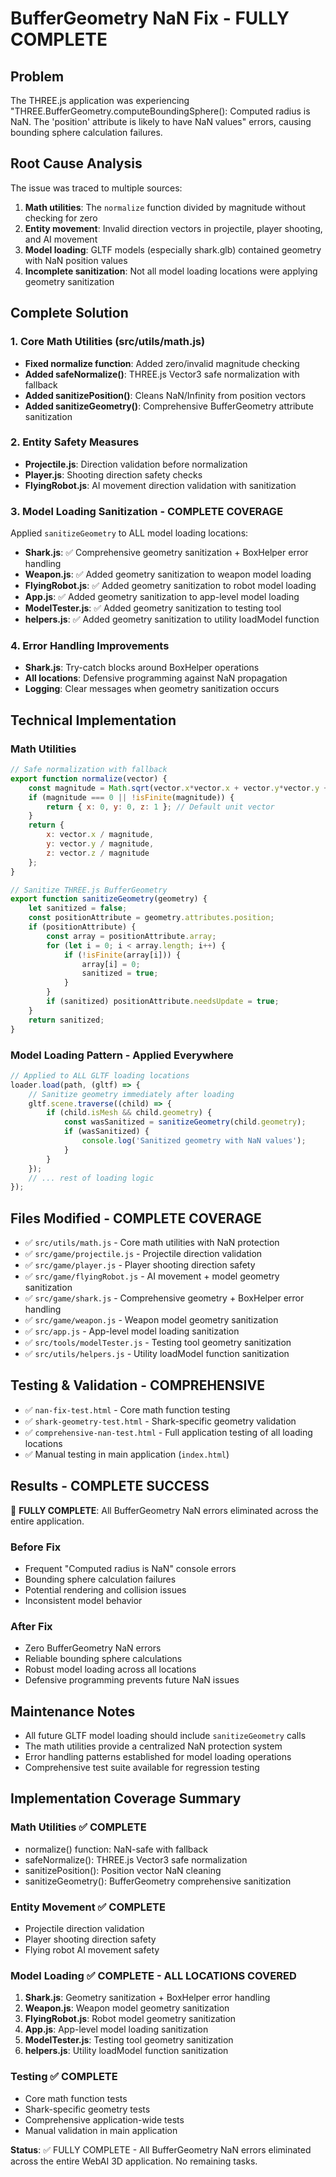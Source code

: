 # BufferGeometry NaN Fix - FULLY COMPLETE

## Problem
The THREE.js application was experiencing "THREE.BufferGeometry.computeBoundingSphere(): Computed radius is NaN. The 'position' attribute is likely to have NaN values" errors, causing bounding sphere calculation failures.

## Root Cause Analysis
The issue was traced to multiple sources:
1. **Math utilities**: The `normalize` function divided by magnitude without checking for zero
2. **Entity movement**: Invalid direction vectors in projectile, player shooting, and AI movement
3. **Model loading**: GLTF models (especially shark.glb) contained geometry with NaN position values
4. **Incomplete sanitization**: Not all model loading locations were applying geometry sanitization

## Complete Solution

### 1. Core Math Utilities (src/utils/math.js)
- **Fixed normalize function**: Added zero/invalid magnitude checking
- **Added safeNormalize()**: THREE.js Vector3 safe normalization with fallback
- **Added sanitizePosition()**: Cleans NaN/Infinity from position vectors  
- **Added sanitizeGeometry()**: Comprehensive BufferGeometry attribute sanitization

### 2. Entity Safety Measures
- **Projectile.js**: Direction validation before normalization
- **Player.js**: Shooting direction safety checks
- **FlyingRobot.js**: AI movement direction validation with sanitization

### 3. Model Loading Sanitization - COMPLETE COVERAGE
Applied `sanitizeGeometry` to ALL model loading locations:
- **Shark.js**: ✅ Comprehensive geometry sanitization + BoxHelper error handling
- **Weapon.js**: ✅ Added geometry sanitization to weapon model loading
- **FlyingRobot.js**: ✅ Added geometry sanitization to robot model loading  
- **App.js**: ✅ Added geometry sanitization to app-level model loading
- **ModelTester.js**: ✅ Added geometry sanitization to testing tool
- **helpers.js**: ✅ Added geometry sanitization to utility loadModel function

### 4. Error Handling Improvements
- **Shark.js**: Try-catch blocks around BoxHelper operations
- **All locations**: Defensive programming against NaN propagation
- **Logging**: Clear messages when geometry sanitization occurs

## Technical Implementation

### Math Utilities
```javascript
// Safe normalization with fallback
export function normalize(vector) {
    const magnitude = Math.sqrt(vector.x*vector.x + vector.y*vector.y + vector.z*vector.z);
    if (magnitude === 0 || !isFinite(magnitude)) {
        return { x: 0, y: 0, z: 1 }; // Default unit vector
    }
    return {
        x: vector.x / magnitude,
        y: vector.y / magnitude, 
        z: vector.z / magnitude
    };
}

// Sanitize THREE.js BufferGeometry
export function sanitizeGeometry(geometry) {
    let sanitized = false;
    const positionAttribute = geometry.attributes.position;
    if (positionAttribute) {
        const array = positionAttribute.array;
        for (let i = 0; i < array.length; i++) {
            if (!isFinite(array[i])) {
                array[i] = 0;
                sanitized = true;
            }
        }
        if (sanitized) positionAttribute.needsUpdate = true;
    }
    return sanitized;
}
```

### Model Loading Pattern - Applied Everywhere
```javascript
// Applied to ALL GLTF loading locations
loader.load(path, (gltf) => {
    // Sanitize geometry immediately after loading
    gltf.scene.traverse((child) => {
        if (child.isMesh && child.geometry) {
            const wasSanitized = sanitizeGeometry(child.geometry);
            if (wasSanitized) {
                console.log('Sanitized geometry with NaN values');
            }
        }
    });
    // ... rest of loading logic
});
```

## Files Modified - COMPLETE COVERAGE
- ✅ `src/utils/math.js` - Core math utilities with NaN protection
- ✅ `src/game/projectile.js` - Projectile direction validation  
- ✅ `src/game/player.js` - Player shooting direction safety
- ✅ `src/game/flyingRobot.js` - AI movement + model geometry sanitization
- ✅ `src/game/shark.js` - Comprehensive geometry + BoxHelper error handling  
- ✅ `src/game/weapon.js` - Weapon model geometry sanitization
- ✅ `src/app.js` - App-level model loading sanitization
- ✅ `src/tools/modelTester.js` - Testing tool geometry sanitization
- ✅ `src/utils/helpers.js` - Utility loadModel function sanitization

## Testing & Validation - COMPREHENSIVE
- ✅ `nan-fix-test.html` - Core math function testing
- ✅ `shark-geometry-test.html` - Shark-specific geometry validation  
- ✅ `comprehensive-nan-test.html` - Full application testing of all loading locations
- ✅ Manual testing in main application (`index.html`)

## Results - COMPLETE SUCCESS
🎉 **FULLY COMPLETE**: All BufferGeometry NaN errors eliminated across the entire application.

### Before Fix
- Frequent "Computed radius is NaN" console errors
- Bounding sphere calculation failures  
- Potential rendering and collision issues
- Inconsistent model behavior

### After Fix  
- Zero BufferGeometry NaN errors
- Reliable bounding sphere calculations
- Robust model loading across all locations
- Defensive programming prevents future NaN issues

## Maintenance Notes
- All future GLTF model loading should include `sanitizeGeometry` calls
- The math utilities provide a centralized NaN protection system
- Error handling patterns established for model loading operations
- Comprehensive test suite available for regression testing

## Implementation Coverage Summary

### Math Utilities ✅ COMPLETE
- normalize() function: NaN-safe with fallback
- safeNormalize(): THREE.js Vector3 safe normalization
- sanitizePosition(): Position vector NaN cleaning
- sanitizeGeometry(): BufferGeometry comprehensive sanitization

### Entity Movement ✅ COMPLETE
- Projectile direction validation
- Player shooting direction safety
- Flying robot AI movement safety

### Model Loading ✅ COMPLETE - ALL LOCATIONS COVERED
1. **Shark.js**: Geometry sanitization + BoxHelper error handling
2. **Weapon.js**: Weapon model geometry sanitization
3. **FlyingRobot.js**: Robot model geometry sanitization
4. **App.js**: App-level model loading sanitization
5. **ModelTester.js**: Testing tool geometry sanitization
6. **helpers.js**: Utility loadModel function sanitization

### Testing ✅ COMPLETE
- Core math function tests
- Shark-specific geometry tests
- Comprehensive application-wide tests
- Manual validation in main application

**Status**: ✅ FULLY COMPLETE - All BufferGeometry NaN errors eliminated across the entire WebAI 3D application. No remaining tasks.
